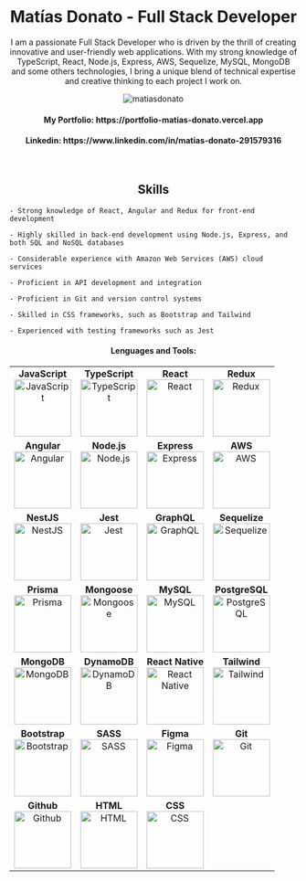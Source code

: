 <h1 align="center">Matías Donato - Full Stack Developer</h1>

<p align="center">I am a passionate Full Stack Developer who is driven by the thrill of creating innovative and user-friendly web applications. With my strong knowledge of TypeScript, React, Node.js, Express, AWS, Sequelize, MySQL, MongoDB and some others technologies, I bring a unique blend of technical expertise and creative thinking to each project I work on.</p>



<div align="center">
  <div>
    <img src="https://komarev.com/ghpvc/?username=matiasdonato&label=Profile%20views&color=0e75b6&style=flat" alt="matiasdonato" />
  </div>
  <h4>My Portfolio: https://portfolio-matias-donato.vercel.app</h4>
  <h4>Linkedin: https://www.linkedin.com/in/matias-donato-291579316</h4>
</div>

&nbsp;
<h2 align="center">Skills</h2>
<div>
  
    - Strong knowledge of React, Angular and Redux for front-end development
    
    - Highly skilled in back-end development using Node.js, Express, and both SQL and NoSQL databases

    - Considerable experience with Amazon Web Services (AWS) cloud services
    
    - Proficient in API development and integration
    
    - Proficient in Git and version control systems
    
    - Skilled in CSS frameworks, such as Bootstrap and Tailwind
    
    - Experienced with testing frameworks such as Jest
</div>
  <div align="center">
    <h4>Lenguages and Tools:</h4>
    <table>
  <tr>
    <td align="center">
      <strong>JavaScript</strong><br>
      <img src="https://e7.pngegg.com/pngimages/87/538/png-clipart-javascript-scalable-graphics-logo-encapsulated-postscript-javascript-icon-text-logo-thumbnail.png" alt="JavaScript" height="100">
    </td>
    <td align="center">
      <strong>TypeScript</strong><br>
      <img src="https://i.imgur.com/1HHf9jP.png" alt="TypeScript" height="100">
    </td>
    <td align="center">
      <strong>React</strong><br>
      <img src="https://i.imgur.com/D41MkqP.png" alt="React" height="100">
    </td>
    <td align="center">
      <strong>Redux</strong><br>
      <img src="https://i.imgur.com/3dN5nK9.png" alt="Redux" height="100">
    </td>
  </tr>
  <tr>
    <td align="center">
      <strong>Angular</strong><br>
      <img src="https://i.imgur.com/d4otZtK.png" alt="Angular" height="100">
    </td>
    <td align="center">
      <strong>Node.js</strong><br>
      <img src="https://i.imgur.com/PSjRtY1.png" alt="Node.js" height="100">
    </td>
    <td align="center">
      <strong>Express</strong><br>
      <img src="https://i.imgur.com/kVdB7Z2.png" alt="Express" height="100">
    </td>
    <td align="center">
      <strong>AWS</strong><br>
      <img src="https://i.imgur.com/2AW6MjO.png" alt="AWS" height="100">
    </td>
  </tr>
  <tr>
    <td align="center">
      <strong>NestJS</strong><br>
      <img src="https://i.imgur.com/6FZ2EE2.png" alt="NestJS" height="100">
    </td>
    <td align="center">
      <strong>Jest</strong><br>
      <img src="https://i.imgur.com/ixcJv3f.png" alt="Jest" height="100">
    </td>
    <td align="center">
      <strong>GraphQL</strong><br>
      <img src="https://i.imgur.com/L1E7QoL.png" alt="GraphQL" height="100">
    </td>
    <td align="center">
      <strong>Sequelize</strong><br>
      <img src="https://i.imgur.com/bkC0BPU.png" alt="Sequelize" height="100">
    </td>
  </tr>
  <tr>
    <td align="center">
      <strong>Prisma</strong><br>
      <img src="https://i.imgur.com/WUn8zBO.png" alt="Prisma" height="100">
    </td>
    <td align="center">
      <strong>Mongoose</strong><br>
      <img src="https://i.imgur.com/Q8tZQSy.png" alt="Mongoose" height="100">
    </td>
    <td align="center">
      <strong>MySQL</strong><br>
      <img src="https://i.imgur.com/9ACqiv9.png" alt="MySQL" height="100">
    </td>
    <td align="center">
      <strong>PostgreSQL</strong><br>
      <img src="https://i.imgur.com/mv7BfLm.png" alt="PostgreSQL" height="100">
    </td>
  </tr>
  <tr>
    <td align="center">
      <strong>MongoDB</strong><br>
      <img src="https://i.imgur.com/cvg8P1C.png" alt="MongoDB" height="100">
    </td>
    <td align="center">
      <strong>DynamoDB</strong><br>
      <img src="https://i.imgur.com/rUcGZVz.png" alt="DynamoDB" height="100">
    </td>
    <td align="center">
      <strong>React Native</strong><br>
      <img src="https://i.imgur.com/GPESwlB.png" alt="React Native" height="100">
    </td>
    <td align="center">
      <strong>Tailwind</strong><br>
      <img src="https://i.imgur.com/v6dZGoo.png" alt="Tailwind" height="100">
    </td>
  </tr>
  <tr>
    <td align="center">
      <strong>Bootstrap</strong><br>
      <img src="https://i.imgur.com/t6cRehP.png" alt="Bootstrap" height="100">
    </td>
    <td align="center">
      <strong>SASS</strong><br>
      <img src="https://i.imgur.com/xBzP3F3.png" alt="SASS" height="100">
    </td>
    <td align="center">
      <strong>Figma</strong><br>
      <img src="https://i.imgur.com/LmvIKfM.png" alt="Figma" height="100">
    </td>
    <td align="center">
      <strong>Git</strong><br>
      <img src="https://i.imgur.com/7Rk1kxj.png" alt="Git" height="100">
    </td>
  </tr>
  <tr>
    <td align="center">
      <strong>Github</strong><br>
      <img src="https://i.imgur.com/AlNS7m6.png" alt="Github" height="100">
    </td>
    <td align="center">
      <strong>HTML</strong><br>
      <img src="https://i.imgur.com/Dr6z6yy.png" alt="HTML" height="100">
    </td>
    <td align="center">
      <strong>CSS</strong><br>
      <img src="https://i.imgur.com/R3qUMDJ.png" alt="CSS" height="100">
    </td>
    <td align="center">
      <!-- Leaving the last cell empty as per your request -->
    </td>
  </tr>
</table>
</div>



